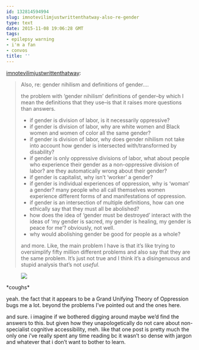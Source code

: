 ```yaml
---
id: 132814594994
slug: imnotevilimjustwrittenthatway-also-re-gender
type: text
date: 2015-11-08 19:06:28 GMT
tags:
- epilepsy warning
- i'm a fan
- convos
title: ''
---
```

<p><a class="tumblr_blog" href="http://imnotevilimjustwrittenthatway.tumblr.com/post/132813839684">imnotevilimjustwrittenthatway</a>:</p>
<blockquote>
<p>Also, re: gender nihilism and definitions of gender….</p>
<p>the problem with ‘gender nihilism’ definitions of gender–by which I mean the definitions that they use–is that it raises more questions than answers.</p>
<ul><li>if gender is division of labor, is it necessarily oppressive?<br></li>
<li>if gender is division of labor, why are white women and Black women and women of color all the same gender?</li>
<li>if gender is division of labor, why does gender nihilism not take into account how gender is intersected with/transformed by disability?</li>
<li>if gender is only oppressive divisions of labor, what about people who experience their gender as a non-oppressive division of labor? are they automatically wrong about their gender?</li>
<li>if gender is capitalist, why isn’t ‘worker’ a gender?</li>
<li>if gender is individual experiences of oppression, why is ‘woman’ a gender? many people who all call themselves women experience different forms of and manifestations of oppression. </li>
<li>if gender is an intersection of multiple definitions, how can one ethically say that they must all be abolished?</li>
<li>how does the idea of ‘gender must be destroyed’ interact with the ideas of ‘my gender is sacred, my gender is healing, my gender is peace for me’? obviously, not well.</li>
<li>why would abolishing gender be good for people as a whole?</li>
</ul><p>and more. Like, the main problem I have is that it’s like trying to oversimplify fifty million different problems and also say that they are the same problem. It’s just not true and I think it’s a disingenuous and stupid analysis that’s not <i>useful.</i></p>
</blockquote>

<figure class="tmblr-full" data-orig-height="270" data-orig-width="400"><img src="https://31.media.tumblr.com/4c171e95c46f55fe0be6b37312dd438a/tumblr_inline_nxifqoN4mg1rdzs46_500.gif" data-orig-height="270" data-orig-width="400"></figure><p>*coughs*</p><p>yeah. the fact that it appears to be a Grand Unifying Theory of Oppression bugs me a lot. beyond the problems I’ve pointed out and the ones here.&nbsp;</p><p>and sure. i imagine if we bothered digging around maybe we’d find the answers to this. but given how they unapologetically do not care about non-specialist cognitive accessibility, meh. like that one post is pretty much the only one i’ve really spent any time reading bc it wasn’t so dense with jargon and whatever that i don’t want to bother to learn.</p>